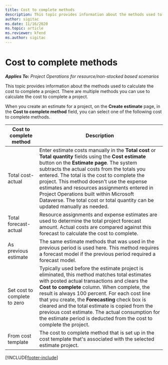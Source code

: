 ```yaml
---
title: Cost to complete methods
description: This topic provides information about the methods used to calculate the cost to complete a project.
author: sigitac
ms.date: 11/16/2020
ms.topic: article
ms.reviewer: kfend 
ms.author: sigitac
---
```


# Cost to complete methods

_**Applies To:** Project Operations for resource/non-stocked based scenarios_

This topic provides information about the methods used to calculate the cost to complete a project. There are multiple methods you can use to calculate the cost to complete a project. 

When you create an estimate for a project, on the **Create estimate** page, in the **Cost to complete method** field, you can select one of the following cost to complete methods.

| Cost to complete method    | Description                                                                                                                                                                                                                                                                                                                                                                                                                                                                                        |
|------------------------------|----------------------------------------------------------------------------------------------------------------------------------------------------------------------------------------------------------------------------------------------------------------------------------------------------------------------------------------------------------------------------------------------------------------------------------------------------------------------------------------------------|
| Total cost-actual            | Enter estimate costs manually in the **Total cost** or **Total quantity** fields using the **Cost estimate** button on the **Estimate page**. The system subtracts the actual costs from the totals you entered. The total is the cost to complete the project. This method doesn't use the expense estimates and resources assignments entered in Project Operations built within Microsoft Dataverse. The total cost or total quantity can be updated manually as needed.  |
| Total forecast-actual        | Resource assignments and expense estimates are used to determine the total project forecast amount. Actual costs are compared against this forecast to calculate the cost to complete.                                                                                                                                                                                                                                                                          |
| As previous estimate         | The same estimate methods that was used in the previous period is used here. This method requires a forecast model if the previous period required a forecast model.                                                                                                                                                                                                                                                                                                                           |
| Set cost to complete to zero | Typically used before the estimate project is eliminated, this method matches total estimates with posted actual transactions and clears the **Cost to complete** column. When complete, the result is always 100 percent. For each cost line that you create, the **Forecasting** check box is cleared and the total estimate is copied from the previous cost estimate. The actual consumption for the estimate period is deducted from the cost to complete the project.              |
| From cost template           | The cost to complete method that is set up in the cost template that's associated with the selected estimate project.                                                                                                                                                                                                                                                                                                                                                                          |


[!INCLUDE[footer-include](../includes/footer-banner.md)]